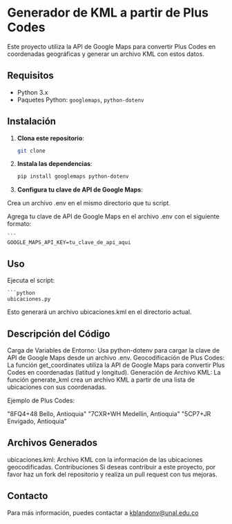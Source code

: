 # Generador de KML a partir de Plus Codes

Este proyecto utiliza la API de Google Maps para convertir Plus Codes en coordenadas geográficas y generar un archivo KML con estos datos.

## Requisitos

- Python 3.x
- Paquetes Python: `googlemaps`, `python-dotenv`

## Instalación

1. **Clona este repositorio**:

   ```bash
   git clone 

2. **Instala las dependencias**:

    ```bash
    pip install googlemaps python-dotenv

3. **Configura tu clave de API de Google Maps**:

Crea un archivo .env en el mismo directorio que tu script.

Agrega tu clave de API de Google Maps en el archivo .env con el siguiente formato:

    ```
    GOOGLE_MAPS_API_KEY=tu_clave_de_api_aqui

## Uso
Ejecuta el script:

    ```python
    ubicaciones.py

Esto generará un archivo ubicaciones.kml en el directorio actual.

## Descripción del Código
Carga de Variables de Entorno: Usa python-dotenv para cargar la clave de API de Google Maps desde un archivo .env.
Geocodificación de Plus Codes: La función get_coordinates utiliza la API de Google Maps para convertir Plus Codes en coordenadas (latitud y longitud).
Generación de Archivo KML: La función generate_kml crea un archivo KML a partir de una lista de ubicaciones con sus coordenadas.

Ejemplo de Plus Codes:

"8FQ4+48 Bello, Antioquia"
"7CXR+WH Medellín, Antioquia"
"5CP7+JR Envigado, Antioquia"

## Archivos Generados
ubicaciones.kml: Archivo KML con la información de las ubicaciones geocodificadas.
Contribuciones
Si deseas contribuir a este proyecto, por favor haz un fork del repositorio y realiza un pull request con tus mejoras.


## Contacto
Para más información, puedes contactar a kblandonv@unal.edu.co



